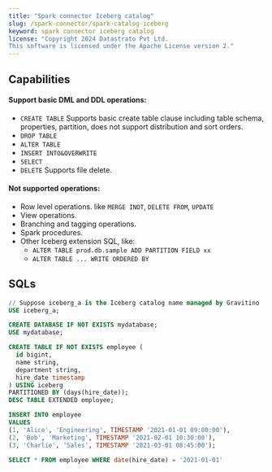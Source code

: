 ```yaml
---
title: "Spark connector Iceberg catalog"
slug: /spark-connector/spark-catalog-iceberg
keyword: spark connector iceberg catalog
license: "Copyright 2024 Datastrato Pvt Ltd.
This software is licensed under the Apache License version 2."
---
```


## Capabilities

#### Support basic DML and DDL operations:

* `CREATE TABLE` Supports basic create table clause including table schema, properties, partition, does not support distribution and sort orders.
* `DROP TABLE`
* `ALTER TABLE`
* `INSERT INTO&OVERWRITE`
* `SELECT`
* `DELETE` Supports file delete.

#### Not supported operations:

* Row level operations. like `MERGE INOT`, `DELETE FROM`, `UPDATE`
* View operations.
* Branching and tagging operations.
* Spark procedures.
* Other Iceberg extension SQL, like:
  * `ALTER TABLE prod.db.sample ADD PARTITION FIELD xx`
  * `ALTER TABLE ... WRITE ORDERED BY`

## SQLs

```sql
// Suppose iceberg_a is the Iceberg catalog name managed by Gravitino
USE iceberg_a;

CREATE DATABASE IF NOT EXISTS mydatabase;
USE mydatabase;

CREATE TABLE IF NOT EXISTS employee (
  id bigint,
  name string,
  department string,
  hire_date timestamp
) USING iceberg
PARTITIONED BY (days(hire_date));
DESC TABLE EXTENDED employee;

INSERT INTO employee
VALUES
(1, 'Alice', 'Engineering', TIMESTAMP '2021-01-01 09:00:00'),
(2, 'Bob', 'Marketing', TIMESTAMP '2021-02-01 10:30:00'),
(3, 'Charlie', 'Sales', TIMESTAMP '2021-03-01 08:45:00');

SELECT * FROM employee WHERE date(hire_date) = '2021-01-01'
```
